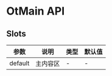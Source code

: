 # OtMain API

## Slots

| 参数 | 说明 | 类型 | 默认值 |
| --- | --- | --- | --- |
| default | 主内容区 | - | - |

